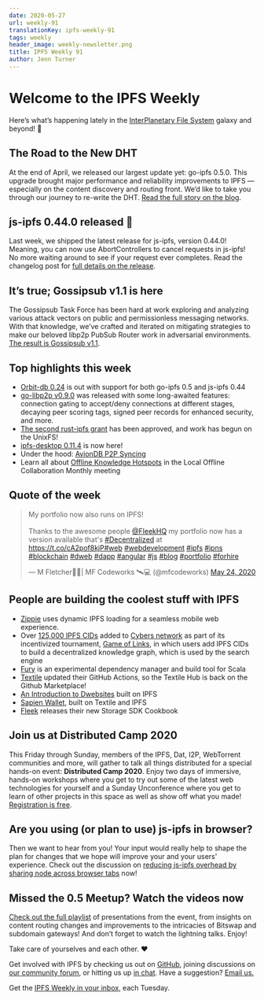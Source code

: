 ```yaml
---
date: 2020-05-27
url: weekly-91
translationKey: ipfs-weekly-91
tags: weekly
header_image: weekly-newsletter.png
title: IPFS Weekly 91
author: Jenn Turner
---
```


# Welcome to the IPFS Weekly

Here’s what’s happening lately in the [InterPlanetary File System](https://ipfs.io/) galaxy and beyond! 🚀

## The Road to the New DHT
At the end of April, we released our largest update yet: go-ipfs 0.5.0. This upgrade brought major performance and reliability improvements to IPFS — especially on the content discovery and routing front. We’d like to take you through our journey to re-write the DHT. [Read the full story on the blog](https://blog.ipfs.io/2020-05-19-road-to-dht/). 

## js-ipfs 0.44.0 released 🎉
Last week, we shipped the latest release for js-ipfs, version 0.44.0! Meaning, you can now use AbortControllers to cancel requests in js-ipfs! No more waiting around to see if your request ever completes. Read the changelog post for [full details on the release](https://blog.ipfs.io/2020-05-21-js-ipfs-0-44/).

## It’s true; Gossipsub v1.1 is here
The Gossipsub Task Force has been hard at work exploring and analyzing various attack vectors on public and permissionless messaging networks. With that knowledge, we’ve crafted and iterated on mitigating strategies to make our beloved libp2p PubSub Router work in adversarial environments. [The result is Gossipsub v1.1](https://blog.ipfs.io/2020-05-20-gossipsub-v1.1).

## Top highlights this week
* [Orbit-db 0.24](https://github.com/orbitdb/orbit-db/issues/772#issuecomment-632357888) is out with support for both go-ipfs 0.5 and js-ipfs 0.44
* [go-libp2p v0.9.0](https://github.com/libp2p/go-libp2p/releases/tag/v0.9.0) was released with some long-awaited features: connection gating to accept/deny connections at different stages, decaying peer scoring tags, signed peer records for enhanced security, and more.
* [The second rust-ipfs grant](https://medium.com/equilibriumco/the-road-to-unixfs-f3cf5222b2ef) has been approved, and work has begun on the UnixFS! 
* [ipfs-desktop 0.11.4](https://github.com/ipfs-shipyard/ipfs-desktop/releases/tag/v0.11.4) is now here!
* Under the hood: [AvionDB P2P Syncing](https://simpleaswater.com/aviondb-p2p-sync/)
* Learn all about [Offline Knowledge Hotspots](https://www.youtube.com/watch?time_continue=1&v=K2MF4fvcl70&feature=emb_logo) in the Local Offline Collaboration Monthly meeting 

## Quote of the week
<blockquote class="twitter-tweet"><p lang="en" dir="ltr">My portfolio now also runs on IPFS! <br><br>Thanks to the awesome people <a href="https://twitter.com/FleekHQ?ref_src=twsrc%5Etfw">@FleekHQ</a> my portfolio now has a version available that&#39;s <a href="https://twitter.com/hashtag/Decentralized?src=hash&amp;ref_src=twsrc%5Etfw">#Decentralized</a> at <a href="https://t.co/cA2pof8kjP">https://t.co/cA2pof8kjP</a><a href="https://twitter.com/hashtag/web?src=hash&amp;ref_src=twsrc%5Etfw">#web</a> <a href="https://twitter.com/hashtag/webdevelopment?src=hash&amp;ref_src=twsrc%5Etfw">#webdevelopment</a> <a href="https://twitter.com/hashtag/ipfs?src=hash&amp;ref_src=twsrc%5Etfw">#ipfs</a> <a href="https://twitter.com/hashtag/ipns?src=hash&amp;ref_src=twsrc%5Etfw">#ipns</a> <a href="https://twitter.com/hashtag/blockchain?src=hash&amp;ref_src=twsrc%5Etfw">#blockchain</a> <a href="https://twitter.com/hashtag/dweb?src=hash&amp;ref_src=twsrc%5Etfw">#dweb</a> <a href="https://twitter.com/hashtag/dapp?src=hash&amp;ref_src=twsrc%5Etfw">#dapp</a> <a href="https://twitter.com/hashtag/angular?src=hash&amp;ref_src=twsrc%5Etfw">#angular</a> <a href="https://twitter.com/hashtag/js?src=hash&amp;ref_src=twsrc%5Etfw">#js</a> <a href="https://twitter.com/hashtag/blog?src=hash&amp;ref_src=twsrc%5Etfw">#blog</a> <a href="https://twitter.com/hashtag/portfolio?src=hash&amp;ref_src=twsrc%5Etfw">#portfolio</a> <a href="https://twitter.com/hashtag/forhire?src=hash&amp;ref_src=twsrc%5Etfw">#forhire</a></p>&mdash; M Fletcher🧔🏽| MF Codeworks 🛰️💻 (@mfcodeworks) <a href="https://twitter.com/mfcodeworks/status/1264612556833910784?ref_src=twsrc%5Etfw">May 24, 2020</a></blockquote> 

## People are building the coolest stuff with IPFS
* [Zippie](https://talk.fission.codes/t/how-zippie-uses-dynamic-ipfs-loading-for-a-seamless-mobile-web-experience-carsten-munk-cto-of-zippie/611) uses dynamic IPFS loading for a seamless mobile web experience.
* Over [125,000 IPFS CIDs](https://cyber.page/brain/knowledge) added to [Cybers network](https://cyber.page/search/ipfs) as part of its incentivized tournament, [Game of Links](https://cyber.page/gol), in which users add IPFS CIDs to build a decentralized knowledge graph, which is used by the search engine  
* [Fury](https://github.com/propensive/fury) is an experimental dependency manager and build tool for Scala 
* [Textile](https://github.com/textileio/github-action-buckets/runs/697220495?check_suite_focus=true) updated their GitHub Actions, so the Textile Hub is back on the Github Marketplace!
* [An Introduction to Dwebsites](http://blog.almonit.eth.link/2020-05-21/Introduction_to_Dwebsitse.html) built on IPFS
* [Sapien Wallet](https://medium.com/@sapien.wallet/bash-script-light-wallet-case-624aa04cb216), built on Textile and IPFS 
* [Fleek](https://blog.fleek.co/posts/fleek-storage-sdk-guide) releases their new Storage SDK Cookbook 

## Join us at Distributed Camp 2020
This Friday through Sunday, members of the IPFS, Dat, I2P, WebTorrent communities and more, will gather to talk all things distributed for a special hands-on event: **Distributed Camp 2020**. Enjoy two days of immersive, hands-on workshops where you get to try out some of the latest web technologies for yourself and a Sunday Unconference where you get to learn of other projects in this space as well as show off what you made! [Registration is free](https://distributed.camp/). 

## Are you using (or plan to use) js-ipfs in browser?
Then we want to hear from you! Your input would really help to shape the plan for changes that we hope will improve your and your users' experience. Check out the discussion on [reducing js-ipfs overhead by sharing node across browser tabs](https://discuss.ipfs.io/t/reducing-js-ipfs-overhead-by-sharing-node-across-browser-tabs/8024) now!

## Missed the 0.5 Meetup? Watch the videos now
[Check out the full playlist](https://www.youtube.com/watch?list=PLuhRWgmPaHtQ26F2MIuogvo0so9QUgH1r&v=RxJSUBeqOKU&feature=emb_logo) of presentations from the event, from insights on content routing changes and improvements to the intricacies of Bitswap and subdomain gateways! And don’t forget to watch the lightning talks. Enjoy!

Take care of yourselves and each other. ❤️

Get involved with IPFS by checking us out on [GitHub](https://github.com/ipfs), joining discussions on [our community forum](https://discuss.ipfs.io/), or hitting us up [in chat](https://riot.im/app/#/room/#ipfs:matrix.org). Have a suggestion? [Email us.](mailto:newsletter@ipfs.io)

Get the [IPFS Weekly in your inbox](https://ipfs.us4.list-manage.com/subscribe?u=25473244c7d18b897f5a1ff6b&id=cad54b2230), each Tuesday.

